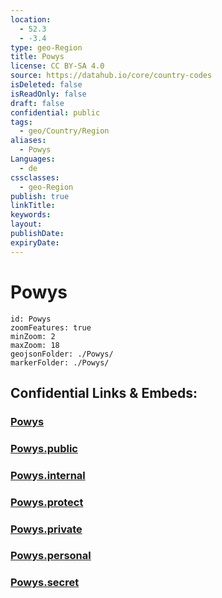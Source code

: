 ```yaml
---
location:
  - 52.3
  - -3.4
type: geo-Region
title: Powys
license: CC BY-SA 4.0
source: https://datahub.io/core/country-codes
isDeleted: false
isReadOnly: false
draft: false
confidential: public
tags:
  - geo/Country/Region
aliases:
  - Powys
Languages:
  - de
cssclasses:
  - geo-Region
publish: true
linkTitle:
keywords:
layout:
publishDate:
expiryDate:
---
```


# Powys

```leaflet
id: Powys
zoomFeatures: true 
minZoom: 2 
maxZoom: 18
geojsonFolder: ./Powys/
markerFolder: ./Powys/
```


## Confidential Links & Embeds: 

### [Powys](/_Standards/Earth/Continent/Europe/Europe~North/UK/Wales/counties~Wales/Powys.md) 

### [Powys.public](/_public/Earth/Continent/Europe/Europe~North/UK/Wales/counties~Wales/Powys.public.md) 

### [Powys.internal](/_internal/Earth/Continent/Europe/Europe~North/UK/Wales/counties~Wales/Powys.internal.md) 

### [Powys.protect](/_protect/Earth/Continent/Europe/Europe~North/UK/Wales/counties~Wales/Powys.protect.md) 

### [Powys.private](/_private/Earth/Continent/Europe/Europe~North/UK/Wales/counties~Wales/Powys.private.md) 

### [Powys.personal](/_personal/Earth/Continent/Europe/Europe~North/UK/Wales/counties~Wales/Powys.personal.md) 

### [Powys.secret](/_secret/Earth/Continent/Europe/Europe~North/UK/Wales/counties~Wales/Powys.secret.md)

